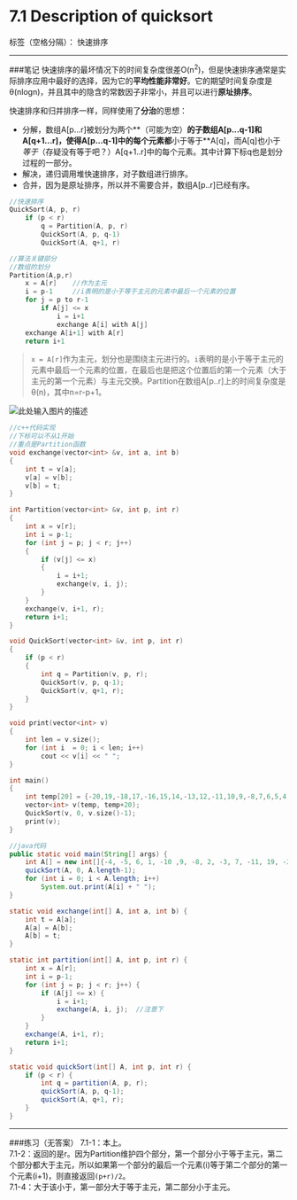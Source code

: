 ﻿# 7.1 Description of quicksort

标签（空格分隔）： 快速排序

---
###笔记
快速排序的最坏情况下的时间复杂度很差O(n<sup>2</sup>)，但是快速排序通常是实际排序应用中最好的选择，因为它的**平均性能非常好**。它的期望时间复杂度是θ(nlogn)，并且其中的隐含的常数因子非常小，并且可以进行**原址排序**。

快速排序和归并排序一样，同样使用了**分治**的思想：  
 * 分解，数组A[p...r]被划分为两个**（可能为空）**的子数组A[p...q-1]和A[q+1...r]，使得A[p...q-1]中的每个元素都**小于等于**A[q]，而A[q]也小于*等于*（存疑没有等于吧？）A[q+1..r]中的每个元素。其中计算下标q也是划分过程的一部分。
 * 解决，递归调用堆快速排序，对子数组进行排序。
 * 合并，因为是原址排序，所以并不需要合并，数组A[p..r]已经有序。
 
```c++
//快速排序
QuickSort(A, p, r)
    if (p < r)
        q = Partition(A, p, r)
        QuickSort(A, p, q-1)
        QuickSort(A, q+1, r)
```
```c++
//算法关键部分
//数组的划分
Partition(A,p,r)
    x = A[r]    //作为主元
    i = p-1     //i表明的是小于等于主元的元素中最后一个元素的位置
    for j = p to r-1
        if A[j] <= x
            i = i+1
            exchange A[i] with A[j]
    exchange A[i+1] with A[r]
    return i+1    
```

 > `x = A[r]`作为主元，划分也是围绕主元进行的。`i`表明的是小于等于主元的元素中最后一个元素的位置，在最后也是把这个位置后的第一个元素（大于主元的第一个元素）与主元交换。Partition在数组A[p..r]上的时间复杂度是θ(n)，其中n=r-p+1。

![此处输入图片的描述][1]

```c++
//c++代码实现
//下标可以不从1开始
//重点是Partition函数
void exchange(vector<int> &v, int a, int b)
{
    int t = v[a];
    v[a] = v[b];
    v[b] = t;
}

int Partition(vector<int> &v, int p, int r)
{
    int x = v[r];
    int i = p-1;
    for (int j = p; j < r; j++)
    {
        if (v[j] <= x)
        {
            i = i+1;
            exchange(v, i, j);
        }
    }
    exchange(v, i+1, r);
    return i+1;
}

void QuickSort(vector<int> &v, int p, int r)
{
    if (p < r)
    {
        int q = Partition(v, p, r);
        QuickSort(v, p, q-1);
        QuickSort(v, q+1, r);
    }
}

void print(vector<int> v)
{
    int len = v.size();
    for (int i  = 0; i < len; i++)
        cout << v[i] << " ";
}

int main()
{
    int temp[20] = {-20,19,-18,17,-16,15,14,-13,12,-11,10,9,-8,7,6,5,4,3,-2,1};
    vector<int> v(temp, temp+20);
    QuickSort(v, 0, v.size()-1);
    print(v);
}
```
```java
//java代码
public static void main(String[] args) {
	int A[] = new int[]{-4, -5, 6, 1, -10 ,9, -8, 2, -3, 7, -11, 19, -20, 18, -17, 16, -15, 14, 13, -12};
	quickSort(A, 0, A.length-1);
	for (int i = 0; i < A.length; i++)
		System.out.print(A[i] + " ");
}

static void exchange(int[] A, int a, int b) {
	int t = A[a];
	A[a] = A[b];
	A[b] = t;
}

static int partition(int[] A, int p, int r) {
	int x = A[r];
	int i = p-1;
	for (int j = p; j < r; j++) {
		if (A[j] <= x) {
			i = i+1;
			exchange(A, i, j);  //注意下
		}
	}
	exchange(A, i+1, r);
	return i+1;
}

static void quickSort(int[] A, int p, int r) {
	if (p < r) {
		int q = partition(A, p, r);
		quickSort(A, p, q-1);
		quickSort(A, q+1, r);
	}
}
```
---
###练习（无答案）
7.1-1：本上。  
7.1-2：返回的是r。因为Partition维护四个部分，第一个部分小于等于主元，第二个部分都大于主元，所以如果第一个部分的最后一个元素(i)等于第二个部分的第一个元素(i+1)，则直接返回`(p+r)/2`。  
7.1-4：大于该小于，第一部分大于等于主元，第二部分小于主元。



  [1]: https://github.com/wj1066/pictures/blob/master/7.1-1.jpg